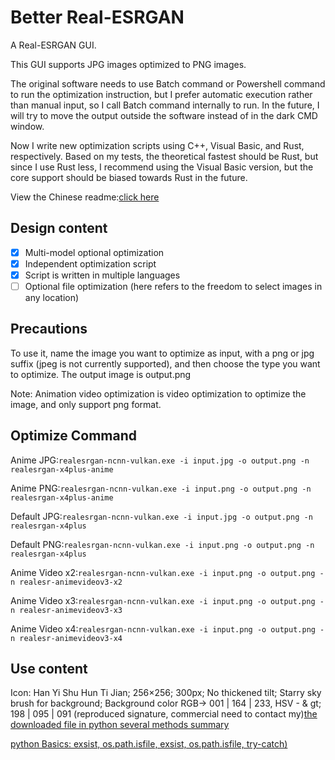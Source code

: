 # Better Real-ESRGAN

A Real-ESRGAN GUI.

This GUI supports JPG images optimized to PNG images.

The original software needs to use Batch command or Powershell command to run the optimization instruction, but I prefer automatic execution rather than manual input, so I call Batch command internally to run. In the future, I will try to move the output outside the software instead of in the dark CMD window.

Now I write new optimization scripts using C++, Visual Basic, and Rust, respectively. Based on my tests, the theoretical fastest should be Rust, but since I use Rust less, I recommend using the Visual Basic version, but the core support should be biased towards Rust in the future.

View the Chinese readme:[click here](https://github.com/Adenx0/Better-Real-ESRGAN/blob/main/README_CN.md)

## Design content

* [X] Multi-model optional optimization
* [X] Independent optimization script
* [X] Script is written in multiple languages
* [ ] Optional file optimization (here refers to the freedom to select images in any location)

## Precautions

To use it, name the image you want to optimize as input, with a png or jpg suffix (jpeg is not currently supported), and then choose the type you want to optimize. The output image is output.png

Note: Animation video optimization is video optimization to optimize the image, and only support png format.

## Optimize Command

Anime JPG:`realesrgan-ncnn-vulkan.exe -i input.jpg -o output.png -n realesrgan-x4plus-anime`

Anime PNG:`realesrgan-ncnn-vulkan.exe -i input.png -o output.png -n realesrgan-x4plus-anime`

Default JPG:`realesrgan-ncnn-vulkan.exe -i input.jpg -o output.png -n realesrgan-x4plus`

Default PNG:`realesrgan-ncnn-vulkan.exe -i input.png -o output.png -n realesrgan-x4plus`

Anime Video x2:`realesrgan-ncnn-vulkan.exe -i input.png -o output.png -n realesr-animevideov3-x2`

Anime Video x3:`realesrgan-ncnn-vulkan.exe -i input.png -o output.png -n realesr-animevideov3-x3`

Anime Video x4:`realesrgan-ncnn-vulkan.exe -i input.png -o output.png -n realesr-animevideov3-x4`

## Use content

Icon: Han Yi Shu Hun Ti Jian; 256×256; 300px; No thickened tilt; Starry sky brush for background; Background color RGB-&gt; 001 | 164 | 233, HSV - & gt; 198 | 095 | 091 (reproduced signature, commercial need to contact my)[the downloaded file in python several methods summary](https://cloud.tencent.com/developer/article/1471279)

[python Basics: exsist, os.path.isfile, exsist, os.path.isfile, try-catch)](https://blog.csdn.net/NeverLate_gogogo/article/details/109333970)
